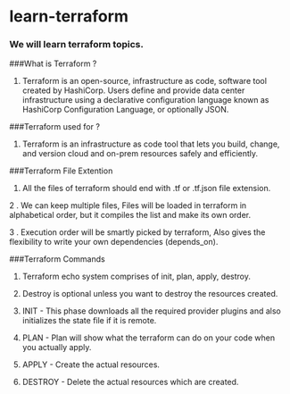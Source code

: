 # learn-terraform

### We will learn terraform topics.


###What is Terraform ?

1.  Terraform is an open-source, infrastructure as code, software tool created by HashiCorp. Users define and provide data center infrastructure using a declarative configuration language known as HashiCorp Configuration Language, or optionally JSON.


###Terraform used for ?

1. Terraform is an infrastructure as code tool that lets you build, change, and version cloud and on-prem resources safely and efficiently.


###Terraform File Extention 

1.  All the files of terraform should end with .tf or .tf.json file extension.

2 . We can keep multiple files, Files will be loaded in terraform in alphabetical order, but it compiles the list and make its own order.

3 . Execution order will be smartly picked by terraform, Also gives the flexibility to write your own dependencies (depends_on).


###Terraform Commands

1. Terraform echo system comprises of init, plan, apply, destroy.

2. Destroy is optional unless you want to destroy the resources created.

3. INIT - This phase downloads all the required provider plugins and also initializes the state file if it is remote.

4. PLAN - Plan will show what the terraform can do on your code when you actually apply.

5. APPLY - Create the actual resources.

6. DESTROY - Delete the actual resources which are created.